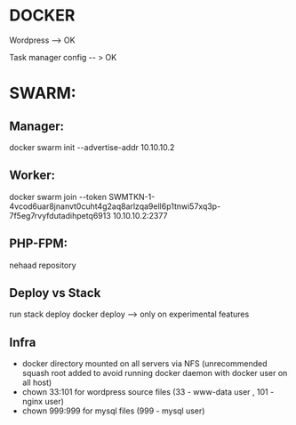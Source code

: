# DOCKER

Wordpress --> OK

Task manager config -- > OK

# SWARM:

## Manager:
docker swarm init --advertise-addr 10.10.10.2

## Worker:
docker swarm join --token SWMTKN-1-4vcod6uar8jnanvt0cuht4g2aq8arlzqa9ell6p1tnwi57xq3p-7f5eg7rvyfdutadihpetq6913 10.10.10.2:2377

## PHP-FPM:
nehaad repository

## Deploy vs Stack
run stack deploy
docker deploy --> only on experimental features

## Infra 
 - docker directory mounted on all servers via NFS (unrecommended squash root added to avoid running docker daemon with docker user on all host)
 - chown 33:101 for wordpress source files (33 - www-data user , 101 - nginx user)
 - chown 999:999 for mysql files (999 - mysql user)




